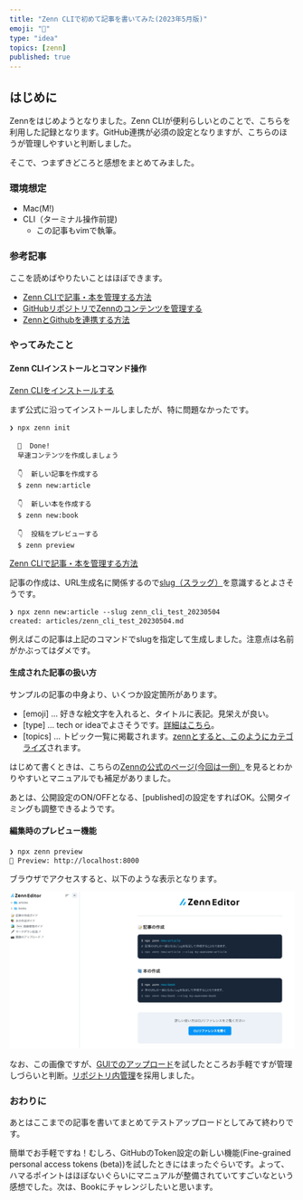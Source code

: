 ```yaml
---
title: "Zenn CLIで初めて記事を書いてみた(2023年5月版)"
emoji: "🎁"
type: "idea"
topics: [zenn]
published: true
---
```


## はじめに
Zennをはじめようとなりました。Zenn CLIが便利らしいとのことで、こちらを利用した記録となります。GitHub連携が必須の設定となりますが、こちらのほうが管理しやすいと判断しました。

そこで、つまずきどころと感想をまとめてみました。

### 環境想定
- Mac(M!)
- CLI（ターミナル操作前提)
  - この記事もvimで執筆。

### 参考記事
ここを読めばやりたいことはほぼできます。

- [Zenn CLIで記事・本を管理する方法](https://zenn.dev/zenn/articles/zenn-cli-guide)
- [GitHubリポジトリでZennのコンテンツを管理する](https://zenn.dev/zenn/articles/connect-to-github)
- [ZennとGithubを連携する方法](https://zenn.dev/eguchi244_dev/articles/github-zenn-linkage-20230501#github%E3%82%92%E4%BD%BF%E7%94%A8%E3%81%97%E3%81%A6%E8%A8%98%E4%BA%8B%E3%82%92%E4%BD%9C%E6%88%90%E3%81%99%E3%82%8B)

### やってみたこと

#### Zenn CLIインストールとコマンド操作
[Zenn CLIをインストールする](https://zenn.dev/zenn/articles/install-zenn-cli#zenn-cli%E3%81%AE%E5%B0%8E%E5%85%A5%E6%89%8B%E9%A0%86)

まず公式に沿ってインストールしましたが、特に問題なかったです。

```
❯ npx zenn init

  🎉  Done!
  早速コンテンツを作成しましょう

  👇  新しい記事を作成する
  $ zenn new:article

  👇  新しい本を作成する
  $ zenn new:book

  👇  投稿をプレビューする
  $ zenn preview
```

[Zenn CLIで記事・本を管理する方法](https://zenn.dev/zenn/articles/zenn-cli-guide)

記事の作成は、URL生成名に関係するので[slug（スラッグ）](https://zenn.dev/zenn/articles/what-is-slug)を意識するとよさそうです。

```
❯ npx zenn new:article --slug zenn_cli_test_20230504
created: articles/zenn_cli_test_20230504.md
```

例えばこの記事は上記のコマンドでslugを指定して生成しました。注意点は名前がかぶってはダメです。

#### 生成された記事の扱い方
サンプルの記事の中身より、いくつか設定箇所があります。

- [emoji] ... 好きな絵文字を入れると、タイトルに表記。見栄えが良い。
- [type] ... tech or ideaでよさそうです。[詳細はこちら](https://zenn.dev/tech-or-idea)。
- [topics] ... トピック一覧に掲載されます。[zennとすると、このようにカテゴライズ](https://zenn.dev/topics/zenn)されます。

はじめて書くときは、こちらの[Zennの公式のページ(今回は一例）](https://github.com/zenn-dev/zenn-docs/blob/main/articles/zenn-cli-guide.md)を見るとわかりやすいとマニュアルでも補足がありました。

あとは、公開設定のON/OFFとなる、[published]の設定をすればOK。公開タイミングも調整できるようです。

#### 編集時のプレビュー機能
```
❯ npx zenn preview
👀 Preview: http://localhost:8000
```
ブラウザでアクセスすると、以下のような表示となります。

![](/images/articles/zenn_editor_preview.jpg)

なお、この画像ですが、[GUIでのアップロード](https://zenn.dev/dashboard/uploader)を試したところお手軽ですが管理しづらいと判断。[リポジトリ内管理](https://zenn.dev/zenn/articles/deploy-github-images)を採用しました。

### おわりに
あとはここまでの記事を書いてまとめてテストアップロードとしてみて終わりです。

簡単でお手軽ですね！むしろ、GitHubのToken設定の新しい機能(Fine-grained personal access tokens (beta))を試したときにはまったぐらいです。よって、ハマるポイントはほぼないぐらいにマニュアルが整備されていてすごいなという感想でした。次は、Bookにチャレンジしたいと思います。
